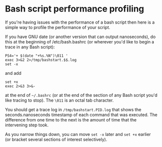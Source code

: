 # Bash script performance profiling
If you're having issues with the performance of a bash script then here is a
simple way to profile the performance of your script.

If you have GNU date (or another version that can output nanoseconds), do this at the beginning of /etc/bash.bashrc (or wherever you'd like to begin a trace in any Bash script):
```
PS4='+ $(date "+%s.%N")\011 '
exec 3>&2 2>/tmp/bashstart.$$.log
set -x
```

and add

```
set +x
exec 2>&3 3>&-
```

at the end of `~/.bashrc` (or at the end of the section of any Bash script you'd like tracing to stop). The `\011` is an octal tab character.

You should get a trace log in `/tmp/bashstart.PID.log` that shows the seconds.nanoseconds timestamp of each command that was executed. The difference from one time to the next is the amount of time that the intervening step took.

As you narrow things down, you can move `set -x` later and `set +x` earlier (or bracket several sections of interest selectively).
